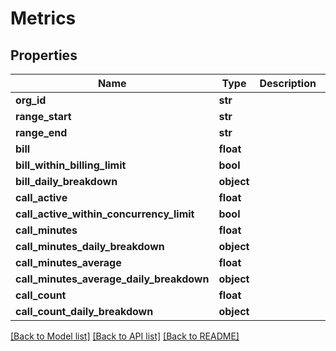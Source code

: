 # Metrics

## Properties
Name | Type | Description | Notes
------------ | ------------- | ------------- | -------------
**org_id** | **str** |  | 
**range_start** | **str** |  | 
**range_end** | **str** |  | 
**bill** | **float** |  | 
**bill_within_billing_limit** | **bool** |  | 
**bill_daily_breakdown** | **object** |  | 
**call_active** | **float** |  | 
**call_active_within_concurrency_limit** | **bool** |  | 
**call_minutes** | **float** |  | 
**call_minutes_daily_breakdown** | **object** |  | 
**call_minutes_average** | **float** |  | 
**call_minutes_average_daily_breakdown** | **object** |  | 
**call_count** | **float** |  | 
**call_count_daily_breakdown** | **object** |  | 

[[Back to Model list]](../README.md#documentation-for-models) [[Back to API list]](../README.md#documentation-for-api-endpoints) [[Back to README]](../README.md)

